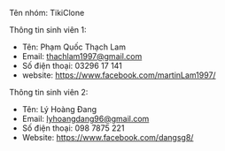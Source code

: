 Tên nhóm: TikiClone

Thông tin sinh viên 1:
- Tên: Phạm Quốc Thạch Lam
- Email: thachlam1997@gmail.com
- Số điện thoại: 03296 17 141
- website: https://www.facebook.com/martinLam1997/

Thông tin sinh viên 2:
- Tên: Lý Hoàng Đang	
- Email: lyhoangdang96@gmail.com 
- Số điện thoại: 098 7875 221
- Website: https://www.facebook.com/dangsg8/